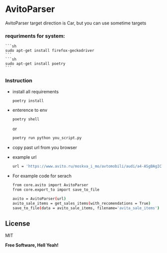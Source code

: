 # AvitoParser
AvitoParser target direction is Car, but you can use sometime targets

### requriments for system:
    ```sh
    sudo apt-get install firefox-geckodriver 
    ```
    ```sh
    sudo apt-get install poetry
    ```

### Instruction

- install all requirements
    ```sh
    poetry install
    ```
- enterence to env
    ```sh
    poetry shell
    ```
    or
    ```sh
    poetry run python you_script.py
    ```

- copy past url from you browser
- example url
    ```sh
    url = 'https://www.avito.ru/moskva_i_mo/avtomobili/audi/a4-ASgBAgICAkTgtg2emSjitg2MtSg'
    ```
- For example сode for serach
    ```sh    
    from core.avito import AvitoParser
    from core.export_to import save_to_file
    
    avito = AvitoParser(url)
    avito_sale_items = get_sales_items(with_recomendations = True)
    save_to_file(data = avito_sale_items, filename='avita_sale_items')
    ```

## License

MIT

**Free Software, Hell Yeah!**
